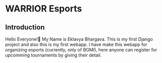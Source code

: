 # WARRIOR Esports

## Introduction
Hello Everyone!👋 My Name is Eklavya Bhargava. This is my first Django project and also this is my first webapp.
I have make this webapp for organizing esports (currently, only of BGMI), here anyone can register for upcomming tournaments by giving their detail.
